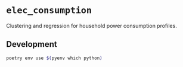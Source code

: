 # `elec_consumption`

Clustering and regression for household power consumption profiles.

## Development

```bash
poetry env use $(pyenv which python)
```
